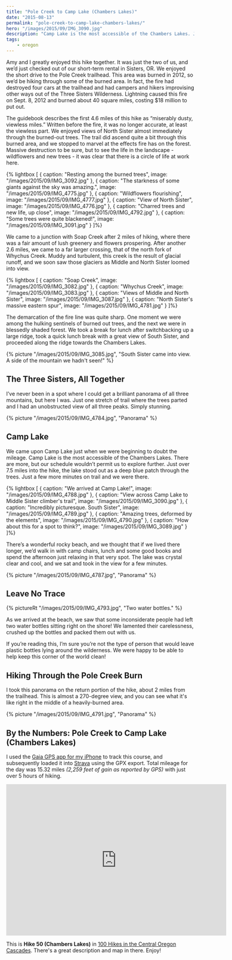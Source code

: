 ```yaml
---
title: "Pole Creek to Camp Lake (Chambers Lakes)"
date: "2015-08-13"
permalink: "pole-creek-to-camp-lake-chambers-lakes/"
hero: "/images/2015/09/IMG_3090.jpg"
description: "Camp Lake is the most accessible of the Chambers Lakes. Just over 7.5 miles into the hike, the lake stood out as a deep blue patch through the trees."
tags:
    - oregon
---
```


Amy and I greatly enjoyed this hike together. It was just the two of us, and we’d just checked out of our short-term rental in Sisters, OR. We enjoyed the short drive to the Pole Creek trailhead. This area was burned in 2012, so we’d be hiking through some of the burned area. In fact, the fire had destroyed four cars at the trailhead and had campers and hikers improvising other ways out of the Three Sisters Wilderness. Lightning caused this fire on Sept. 8, 2012 and burned about 40 square miles, costing $18 million to put out.

The guidebook describes the first 4.6 miles of this hike as “miserably dusty, viewless miles.” Written before the fire, it was no longer accurate, at least the viewless part. We enjoyed views of North Sister almost immediately through the burned-out trees. The trail did ascend quite a bit through this burned area, and we stopped to marvel at the effects fire has on the forest. Massive destruction to be sure, but to see the life in the landscape - wildflowers and new trees - it was clear that there is a circle of life at work here.

{% lightbox [
    { caption: "Resting among the burned trees", image: "/images/2015/09/IMG_3092.jpg" },
    { caption: "The starkness of some giants against the sky was amazing.", image: "/images/2015/09/IMG_4775.jpg" },
    { caption: "Wildflowers flourishing", image: "/images/2015/09/IMG_4777.jpg" },
    { caption: "View of North Sister", image: "/images/2015/09/IMG_4776.jpg" },
    { caption: "Charred trees and new life, up close", image: "/images/2015/09/IMG_4792.jpg" },
    { caption: "Some trees were quite blackened!", image: "/images/2015/09/IMG_3091.jpg" }
]%}

We came to a junction with Soap Creek after 2 miles of hiking, where there was a fair amount of lush greenery and flowers prospering. After another 2.6 miles, we came to a far larger crossing, that of the north fork of Whychus Creek. Muddy and turbulent, this creek is the result of glacial runoff, and we soon saw those glaciers as Middle and North Sister loomed into view.

{% lightbox [
    { caption: "Soap Creek", image: "/images/2015/09/IMG_3082.jpg" },
    { caption: "Whychus Creek", image: "/images/2015/09/IMG_3083.jpg" },
    { caption: "Views of Middle and North Sister", image: "/images/2015/09/IMG_3087.jpg" },
    { caption: "North Sister's massive eastern spur", image: "/images/2015/09/IMG_4781.jpg" }
]%}

The demarcation of the fire line was quite sharp. One moment we were among the hulking sentinels of burned out trees, and the next we were in blessedly shaded forest. We took a break for lunch after switchbacking up a large ridge, took a quick lunch break with a great view of South Sister, and proceeded along the ridge towards the Chambers Lakes.

{% picture "/images/2015/09/IMG_3085.jpg", "South Sister came into view. A side of the mountain we hadn't seen!" %}

## The Three Sisters, All Together

I’ve never been in a spot where I could get a brilliant panorama of all three mountains, but here I was. Just one stretch of trail where the trees parted and I had an unobstructed view of all three peaks. Simply stunning.

{% picture "/images/2015/09/IMG_4784.jpg", "Panorama" %}

## Camp Lake

We came upon Camp Lake just when we were beginning to doubt the mileage. Camp Lake is the most accessible of the Chambers Lakes. There are more, but our schedule wouldn’t permit us to explore further. Just over 7.5 miles into the hike, the lake stood out as a deep blue patch through the trees. Just a few more minutes on trail and we were there.

{% lightbox [
    { caption: "We arrived at Camp Lake!", image: "/images/2015/09/IMG_4788.jpg" },
    { caption: "View across Camp Lake to Middle Sister climber's trail", image: "/images/2015/09/IMG_3090.jpg" },
    { caption: "Incredibly picturesque. South Sister", image: "/images/2015/09/IMG_4789.jpg" },
    { caption: "Amazing trees, deformed by the elements", image: "/images/2015/09/IMG_4790.jpg" },
    { caption: "How about this for a spot to think?", image: "/images/2015/09/IMG_3089.jpg" }
]%}

There’s a wonderful rocky beach, and we thought that if we lived there longer, we’d walk in with camp chairs, lunch and some good books and spend the afternoon just relaxing in that very spot. The lake was crystal clear and cool, and we sat and took in the view for a few minutes.

{% picture "/images/2015/09/IMG_4787.jpg", "Panorama" %}

## Leave No Trace

{% pictureRt "/images/2015/09/IMG_4793.jpg", "Two water bottles." %}

As we arrived at the beach, we saw that some inconsiderate people had left two water bottles sitting right on the shore! We lamented their carelessness, crushed up the bottles and packed them out with us.

If you’re reading this, I’m sure you’re not the type of person that would leave plastic bottles lying around the wilderness. We were happy to be able to help keep this corner of the world clean!

## Hiking Through the Pole Creek Burn

I took this panorama on the return portion of the hike, about 2 miles from the trailhead. This is almost a 270-degree view, and you can see what it's like right in the middle of a heavily-burned area.

{% picture "/images/2015/09/IMG_4791.jpg", "Panorama" %}

## By the Numbers: Pole Creek to Camp Lake (Chambers Lakes)

I used the [Gaia GPS app for my iPhone](https://www.gaiagps.com) to track this course, and subsequently loaded it into [Strava](https://www.strava.com/activities/371463879) using the GPX export. Total mileage for the day was 15.32 miles _(2,259 feet of gain as reported by GPS)_ with just over 5 hours of hiking.

<iframe src="https://www.strava.com/activities/371463879/embed/346a3ca41938f4e413892406eb1cbc15739ea693" width="590" height="405" frameborder="0" scrolling="no"></iframe>

This is **Hike 50 (Chambers Lakes)** in [100 Hikes in the Central Oregon Cascades](http://www.amazon.com/gp/product/0981570178/ref=as_li_tl?ie=UTF8&camp=1789&creative=390957&creativeASIN=0981570178&linkCode=as2&tag=lunchtaker-20&linkId=EIVKMR62E7X4L7HU). There's a great description and map in there. Enjoy!
